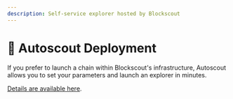 ```yaml
---
description: Self-service explorer hosted by Blockscout
---
```


# 🚗 Autoscout Deployment

If you prefer to launch a chain within Blockscout's infrastructure, Autoscout allows you to set your parameters and launch an explorer in minutes.&#x20;

[Details are available here](../../using-blockscout/autoscout.md).
